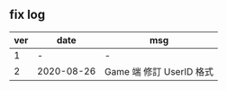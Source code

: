 fix log
---

| ver     |  date      |  msg           |
|--------|-----------|--------------|
| 1         | -              |   -                 |
| 2         | 2020-08-26 | Game 端 修訂 UserID 格式|